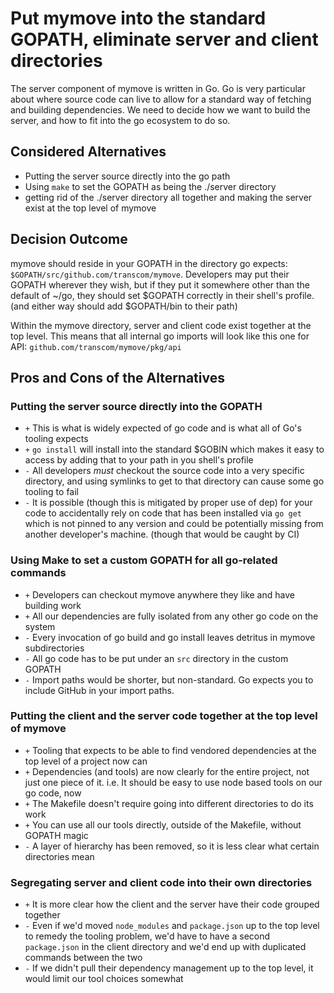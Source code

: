 # Put mymove into the standard GOPATH, eliminate server and client directories

The server component of mymove is written in Go. Go is very particular about where source code can live to allow for a standard way of fetching and building dependencies. We need to decide how we want to build the server, and how to fit into the go ecosystem to do so.

## Considered Alternatives

* Putting the server source directly into the go path
* Using `make` to set the GOPATH as being the ./server directory
* getting rid of the ./server directory all together and making the server exist at the top level of mymove

## Decision Outcome

mymove should reside in your GOPATH in the directory go expects: `$GOPATH/src/github.com/transcom/mymove`. Developers may put their GOPATH wherever they wish, but if they put it somewhere other than the default of ~/go, they should set $GOPATH correctly in their shell's profile. (and either way should add $GOPATH/bin to their path)

Within the mymove directory, server and client code exist together at the top level. This means that all internal go imports will look like this one for API: `github.com/transcom/mymove/pkg/api`

## Pros and Cons of the Alternatives

### Putting the server source directly into the GOPATH

* `+` This is what is widely expected of go code and is what all of Go's tooling expects
* `+` `go install` will install into the standard $GOBIN which makes it easy to access by adding that to your path in you shell's profile
* `-` All developers *must* checkout the source code into a very specific directory, and using symlinks to get to that directory can cause some go tooling to fail
* `-` It is possible (though this is mitigated by proper use of dep) for your code to accidentally rely on code that has been installed via `go get` which is not pinned to any version and could be potentially missing from another developer's machine. (though that would be caught by CI)

### Using Make to set a custom GOPATH for all go-related commands

* `+` Developers can checkout mymove anywhere they like and have building work
* `+` All our dependencies are fully isolated from any other go code on the system
* `-` Every invocation of go build and go install leaves detritus in mymove subdirectories
* `-` All go code has to be put under an `src` directory in the custom GOPATH
* `-` Import paths would be shorter, but non-standard. Go expects you to include GitHub in your import paths.

### Putting the client and the server code together at the top level of mymove

* `+` Tooling that expects to be able to find vendored dependencies at the top level of a project now can
* `+` Dependencies (and tools) are now clearly for the entire project, not just one piece of it. i.e. It should be easy to use node based tools on our go code, now
* `+` The Makefile doesn't require going into different directories to do its work
* `+` You can use all our tools directly, outside of the Makefile, without GOPATH magic
* `-` A layer of hierarchy has been removed, so it is less clear what certain directories mean

### Segregating server and client code into their own directories

* `+` It is more clear how the client and the server have their code grouped together
* `-` Even if we'd moved `node_modules` and `package.json` up to the top level to remedy the tooling problem, we'd have to have a second `package.json` in the client directory and we'd end up with duplicated commands between the two
* `-` If we didn't pull their dependency management up to the top level, it would limit our tool choices somewhat
